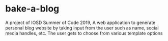 # bake-a-blog
A project of IOSD Summer of Code 2019, A web application to generate personal blog website by taking input from the user such as name, social media handles, etc. The user gets to choose from various template options

